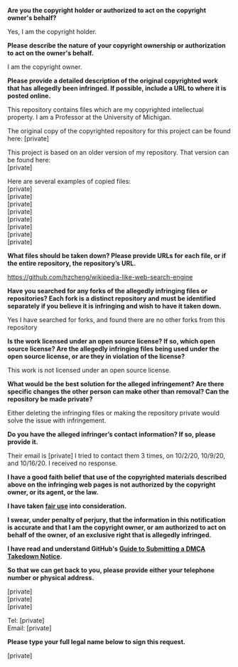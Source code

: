 **Are you the copyright holder or authorized to act on the copyright owner's behalf?**

Yes, I am the copyright holder.

**Please describe the nature of your copyright ownership or authorization to act on the owner's behalf.**

I am the copyright owner.

**Please provide a detailed description of the original copyrighted work that has allegedly been infringed. If possible, include a URL to where it is posted online.**

This repository contains files which are my copyrighted intellectual property. I am a Professor at the University of Michigan.

The original copy of the copyrighted repository for this project can be found here: [private]

This project is based on an older version of my repository. That version can be found here:  
[private]  

Here are several examples of copied files:  
[private]  
[private]  
[private]  
[private]  
[private]  
[private]  
[private]  
[private]  

**What files should be taken down? Please provide URLs for each file, or if the entire repository, the repository’s URL.**

https://github.com/hzcheng/wikipedia-like-web-search-engine

**Have you searched for any forks of the allegedly infringing files or repositories? Each fork is a distinct repository and must be identified separately if you believe it is infringing and wish to have it taken down.**

Yes I have searched for forks, and found there are no other forks from this repository

**Is the work licensed under an open source license? If so, which open source license? Are the allegedly infringing files being used under the open source license, or are they in violation of the license?**

This work is not licensed under an open source license.

**What would be the best solution for the alleged infringement? Are there specific changes the other person can make other than removal? Can the repository be made private?**

Either deleting the infringing files or making the repository private would solve the issue with infringement.

**Do you have the alleged infringer’s contact information? If so, please provide it.**

Their email is [private] I tried to contact them 3 times, on 10/2/20, 10/9/20, and 10/16/20. I received no response.

**I have a good faith belief that use of the copyrighted materials described above on the infringing web pages is not authorized by the copyright owner, or its agent, or the law.**

**I have taken <a href="https://www.lumendatabase.org/topics/22">fair use</a> into consideration.**

**I swear, under penalty of perjury, that the information in this notification is accurate and that I am the copyright owner, or am authorized to act on behalf of the owner, of an exclusive right that is allegedly infringed.**

**I have read and understand GitHub's <a href="https://docs.github.com/articles/guide-to-submitting-a-dmca-takedown-notice/">Guide to Submitting a DMCA Takedown Notice</a>.**

**So that we can get back to you, please provide either your telephone number or physical address.**

[private]  
[private]  
[private]

Tel: [private]  
Email: [private]

**Please type your full legal name below to sign this request.**

[private]
